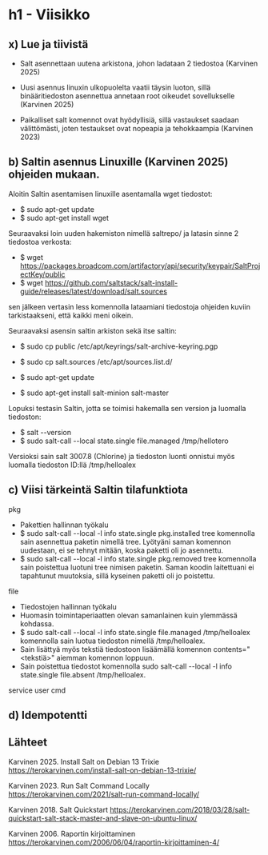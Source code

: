 # h1 - Viisikko

## x) Lue ja tiivistä

- Salt asennettaan uutena arkistona, johon ladataan 2 tiedostoa (Karvinen 2025)

- Uusi asennus linuxin ulkopuolelta vaatii täysin luoton, sillä binääritiedoston asennettua annetaan root oikeudet sovellukselle (Karvinen 2025)

- Paikalliset salt komennot ovat hyödyllisiä, sillä vastaukset saadaan välittömästi, joten testaukset ovat nopeapia ja tehokkaampia (Karvinen 2023)

## b) Saltin asennus Linuxille (Karvinen 2025) ohjeiden mukaan.

Aloitin Saltin asentamisen linuxille asentamalla wget tiedostot:

- $ sudo apt-get update
- $ sudo apt-get install wget

Seuraavaksi loin uuden hakemiston nimellä saltrepo/ ja latasin sinne 2 tiedostoa verkosta:

- $ wget https://packages.broadcom.com/artifactory/api/security/keypair/SaltProjectKey/public
- $ wget https://github.com/saltstack/salt-install-guide/releases/latest/download/salt.sources

sen jälkeen vertasin less komennolla lataamiani tiedostoja ohjeiden kuviin tarkistaakseni, että kaikki meni oikein.

Seuraavaksi asensin saltin arkiston sekä itse saltin:

- $ sudo cp public /etc/apt/keyrings/salt-archive-keyring.pgp
- $ sudo cp salt.sources /etc/apt/sources.list.d/

- $ sudo apt-get update
- $ sudo apt-get install salt-minion salt-master

Lopuksi testasin Saltin, jotta se toimisi hakemalla sen version ja luomalla tiedoston:

- $ salt --version
- $ sudo salt-call --local state.single file.managed /tmp/hellotero

Versioksi sain salt 3007.8 (Chlorine) ja tiedoston luonti onnistui myös luomalla tiedoston ID:llä /tmp/helloalex

## c) Viisi tärkeintä Saltin tilafunktiota

pkg
- Pakettien hallinnan työkalu
- $ sudo salt-call --local -l info state.single pkg.installed tree komennolla sain asennettua paketin nimellä tree. Lyötyäni saman komennon uudestaan, ei se tehnyt mitään, koska paketti oli jo asennettu.
- $ sudo salt-call --local -l info state.single pkg.removed tree komennolla sain poistettua luotuni tree nimisen paketin. Saman koodin laitettuani ei tapahtunut muutoksia, sillä kyseinen paketti oli jo poistettu.

file
- Tiedostojen hallinnan työkalu
- Huomasin toimintaperiaatten olevan samanlainen kuin ylemmässä kohdassa.
- $ sudo salt-call --local -l info state.single file.managed /tmp/helloalex komennolla sain luotua tiedoston nimellä /tmp/helloalex.
- Sain lisättyä myös tekstiä tiedostoon lisäämällä komennon contents="<tekstiä>" aiemman komennon loppuun.
- Sain poistettua tiedostot komennolla sudo salt-call --local -l info state.single file.absent /tmp/helloalex.

service
user
cmd

## d) Idempotentti

## Lähteet

Karvinen 2025. Install Salt on Debian 13 Trixie https://terokarvinen.com/install-salt-on-debian-13-trixie/

Karvinen 2023. Run Salt Command Locally https://terokarvinen.com/2021/salt-run-command-locally/

Karvinen 2018. Salt Quickstart https://terokarvinen.com/2018/03/28/salt-quickstart-salt-stack-master-and-slave-on-ubuntu-linux/

Karvinen 2006. Raportin kirjoittaminen https://terokarvinen.com/2006/06/04/raportin-kirjoittaminen-4/
